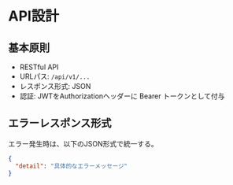 # API設計

## 基本原則
- RESTful API
- URLパス: `/api/v1/...`
- レスポンス形式: JSON
- 認証: JWTをAuthorizationヘッダーに Bearer トークンとして付与

## エラーレスポンス形式
エラー発生時は、以下のJSON形式で統一する。
```json
{
  "detail": "具体的なエラーメッセージ"
}